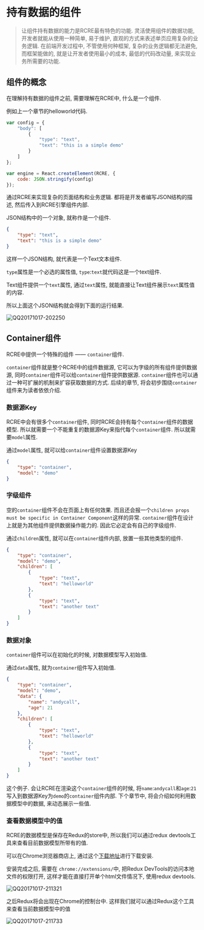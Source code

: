 # 持有数据的组件

> 让组件持有数据的能力是RCRE最有特色的功能. 灵活使用组件的数据功能, 开发者就能从使用一种简单, 易于维护, 直观的方式来表述单页应用复杂的业务逻辑. 在前端开发过程中, 不管使用何种框架, 复杂的业务逻辑都无法避免, 而框架能做的, 就是让开发者使用最小的成本, 最低的代码改动量, 来实现业务所需要的功能.

## 组件的概念

在理解持有数据的组件之前, 需要理解在RCRE中, 什么是一个组件.

例如上一个章节的helloworld代码.

```javascript
var config = {
    "body": [
        {
            "type": "text",
            "text": "this is a simple demo"
        }
    ]
};

var engine = React.createElement(RCRE, {
    code: JSON.stringify(config)
});
```

通过RCRE来实现复杂的页面结构和业务逻辑. 都将是开发者编写JSON结构的描述, 然后传入到RCRE引擎组件内部. 

JSON结构中的一个对象, 就称作是一个组件.

```json
{
    "type": "text",
    "text": "this is a simple demo"
}
```

这样一个JSON结构, 就代表是一个Text文本组件. 

`type`属性是一个必选的属性值, `type`:`text`就代码这是一个text组件.

Text组件提供一个`text`属性, 通过`text`属性, 就能直接让Text组件展示`text`属性值的内容.

所以上面这个JSON结构就会得到下面的运行结果.

![QQ20171017-202250](https://ws1.sinaimg.cn/large/006tKfTcly1fklijfc134j304a01kgli.jpg)

## Container组件

RCRE中提供一个特殊的组件 —— `container`组件.  

`container`组件就是整个RCRE中的组件数据源, 它可以为字级的所有组件提供数据源, 同时`container`组件可以给`container`组件提供数据源. `container`组件也可以通过一种可扩展的机制来扩容获取数据的方式. 后续的章节, 将会初步围绕`container`组件来为读者依依介绍.



### 数据源Key

RCRE中会有很多个`container`组件, 同时RCRE会持有每个`container`组件的数据模型. 所以就需要一个不能重复的数据源Key来指代每个`container`组件. 所以就需要`model`属性.

通过`model`属性, 就可以给`container`组件设置数据源Key

```json
{
    "type": "container",
    "model": "demo"
}
```

### 字级组件

空的`container`组件不会在页面上有任何效果. 而且还会报一个`children props must be specific in Container Component`这样的异常. `container`组件在设计上就是为其他组件提供数据操作能力的. 因此它必定会有自己的字级组件.

通过`children`属性, 就可以在`container`组件内部, 放置一些其他类型的组件.

```json
{
    "type": "container",
    "model": "demo",
    "children": [
        {
            "type": "text",
            "text": "helloworld"
        },
        {
            "type": "text",
            "text": "another text"
        }
    ]
}
```

### 数据对象

`container`组件可以在初始化的时候, 对数据模型写入初始值.

通过`data`属性, 就为`container`组件写入初始值.

```json
{
    "type": "container",
    "model": "demo",
    "data": {
        "name": "andycall",
        "age": 21
    },
    "children": [
        {
            "type": "text",
            "text": "helloworld"
        },
        {
            "type": "text",
            "text": "another text"
        }
    ]
}
```

这个例子. 会让RCRE在渲染这个`container`组件的时候, 将`name`:`andycall`和`age`:`21`写入到数据源Key为`demo`的`container`组件内部. 下个章节中, 将会介绍如何利用数据模型中的数据, 来动态展示一些值.

### 查看数据模型中的值

RCRE的数据模型是保存在Redux的store中, 所以我们可以通过redux devtools工具来查看目前数据模型所带有的值.

可以在Chrome浏览器商店上, 通过这个[下载地址](https://chrome.google.com/webstore/detail/redux-devtools/lmhkpmbekcpmknklioeibfkpmmfibljd?utm_source=chrome-ntp-icon)进行下载安装.

安装完成之后, 需要在 `chrome://extensions/`中, 把Redux DevTools的访问本地文件的权限打开, 这样才能在直接打开单个html文件情况下, 使用redux devtools.

![QQ20171017-211321](https://ws2.sinaimg.cn/large/006tKfTcly1fkljye5nrlj30lo05qq3i.jpg)

之后Redux将会出现在Chrome的控制台中. 这样我们就可以通过Redux这个工具来查看当前数据模型中的值

![QQ20171017-211733](https://ws4.sinaimg.cn/large/006tKfTcly1fklk1sq8z1j30uy07xjrr.jpg)

